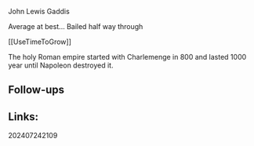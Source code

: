 John Lewis Gaddis

Average at best... Bailed half way through


[[UseTimeToGrow]]

The holy Roman empire started with Charlemenge in 800 and lasted 1000 year until Napoleon destroyed it.




## Follow-ups


## Links: 



202407242109
